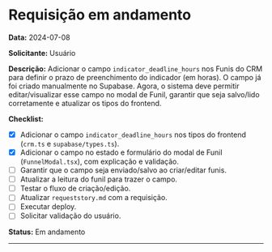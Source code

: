 # Requisição em andamento

**Data:** 2024-07-08

**Solicitante:** Usuário

**Descrição:**
Adicionar o campo `indicator_deadline_hours` nos Funis do CRM para definir o prazo de preenchimento do indicador (em horas). O campo já foi criado manualmente no Supabase. Agora, o sistema deve permitir editar/visualizar esse campo no modal de Funil, garantir que seja salvo/lido corretamente e atualizar os tipos do frontend.

**Checklist:**
- [x] Adicionar o campo `indicator_deadline_hours` nos tipos do frontend (`crm.ts` e `supabase/types.ts`).
- [x] Adicionar o campo no estado e formulário do modal de Funil (`FunnelModal.tsx`), com explicação e validação.
- [ ] Garantir que o campo seja enviado/salvo ao criar/editar funis.
- [ ] Atualizar a leitura do funil para trazer o campo.
- [ ] Testar o fluxo de criação/edição.
- [ ] Atualizar `requeststory.md` com a requisição.
- [ ] Executar deploy.
- [ ] Solicitar validação do usuário.

**Status:** Em andamento

--- 